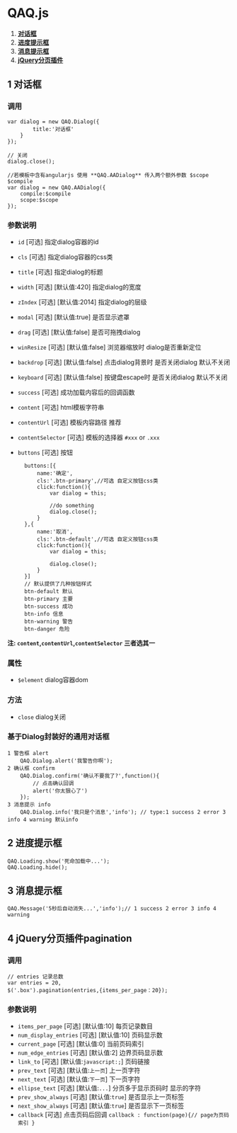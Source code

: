 QAQ.js
=====

1. **[对话框](#Dialog)**
2. **[进度提示框](#Loading)**
3. **[消息提示框](#Message)**
4. **[jQuery分页插件](#pagination)**

## 1 对话框


### 调用


    var dialog = new QAQ.Dialog({
            title:'对话框'
        }
    });

    // 关闭
    dialog.close();

    //若模板中含有angularjs 使用 **QAQ.AADialog** 传入两个额外参数 $scope $compile
    var dialog = new QAQ.AADialog({
        compile:$compile
        scope:$scope
    });

### 参数说明

* `id` [可选] 指定dialog容器的id
* `cls` [可选] 指定dialog容器的css类
* `title` [可选] 指定dialog的标题
* `width` [可选] [默认值:420] 指定dialog的宽度
* `zIndex` [可选] [默认值:2014] 指定dialog的层级
* `modal` [可选] [默认值:true] 是否显示遮罩
* `drag` [可选] [默认值:false] 是否可拖拽dialog
* `winResize` [可选] [默认值:false] 浏览器缩放时 dialog是否重新定位
* `backdrop` [可选] [默认值:false] 点击dialog背景时 是否关闭dialog 默认不关闭
* `keyboard` [可选] [默认值:false]  按键盘escape时 是否关闭dialog 默认不关闭
* `success` [可选] 成功加载内容后的回调函数
* `content` [可选] html模板字符串 
* `contentUrl` [可选] 模板内容路径 推荐
* `contentSelector` [可选] 模板的选择器 `#xxx` or `.xxx`
* `buttons` [可选] 按钮 
    
        buttons:[{
            name:'确定',
            cls:'.btn-primary',//可选 自定义按钮css类 
            click:function(){
                var dialog = this;
                
                //do something
                dialog.close();
            }
        },{
            name:'取消',
            cls:'.btn-default',//可选 自定义按钮css类
            click:function(){
                var dialog = this;
                
                dialog.close();
            }
        }]
        // 默认提供了几种按钮样式
        btn-default 默认 
        btn-primary 主要 
        btn-success 成功
        btn-info 信息
        btn-warning 警告
        btn-danger 危险

**注:  `content`,`contentUrl`,`contentSelector` 三者选其一**


### 属性

* `$element` dialog容器dom

### 方法

* `close` dialog关闭

### 基于Dialog封装好的通用对话框

    1 警告框 alert
        QAQ.Dialog.alert('我警告你啊');
    2 确认框 confirm
        QAQ.Dialog.confirm('确认不要我了?',function(){
            // 点击确认回调    
            alert('你太狠心了')
        });
    3 消息提示 info
        QAQ.Dialog.info('我只是个消息','info'); // type:1 success 2 error 3 info 4 warning 默认info

## 2 进度提示框
    QAQ.Loading.show('死命加载中...');
    QAQ.Loading.hide();

## 3 消息提示框
    QAQ.Message('5秒后自动消失...','info');// 1 success 2 error 3 info 4 warning

## 4 jQuery分页插件pagination

### 调用
    // entries 记录总数
    var entries = 20,
    $('.box').pagination(entries,{items_per_page：20});
    

### 参数说明

* `items_per_page` [可选] [默认值:10] 每页记录数目
* `num_display_entries` [可选] [默认值:10] 页码显示数
* `current_page` [可选] [默认值:0] 当前页码索引
* `num_edge_entries` [可选] [默认值:2] 边界页码显示数
* `link_to` [可选] [默认值:`javascript:;`] 页码链接
* `prev_text` [可选] [默认值:`上一页`] 上一页字符
* `next_text` [可选] [默认值:`下一页`] 下一页字符
* `ellipse_text` [可选] [默认值:`...`] 分页多于显示页码时 显示的字符
* `prev_show_always` [可选] [默认值:`true`] 是否显示上一页标签
* `next_show_always` [可选] [默认值:`true`] 是否显示下一页标签
* `callback` [可选] 点击页码后回调 `callback : function(page){// page为页码索引 }`